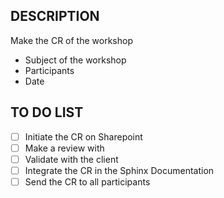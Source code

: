 DESCRIPTION
-----------
Make the CR of the workshop

- Subject of the workshop
- Participants
- Date

TO DO LIST
-----------

- [ ] Initiate the CR on Sharepoint
- [ ] Make a review with
- [ ] Validate with the client
- [ ] Integrate the CR in the Sphinx Documentation
- [ ] Send the CR to all participants
